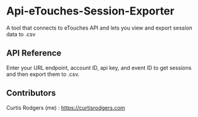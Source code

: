 # Api-eTouches-Session-Exporter
A tool that connects to eTouches API and lets you view and export session data to .csv

## API Reference


Enter your URL endpoint, account ID, api key, and event ID to get sessions and then export them to .csv.

## Contributors


Curtis Rodgers (me) : https://curtisrodgers.com
